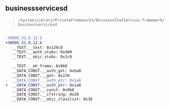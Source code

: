 ## businessservicesd

> `/System/Library/PrivateFrameworks/BusinessChatService.framework/businessservicesd`

```diff

-30095.31.8.12.5
+30095.31.8.12.6
   __TEXT.__text: 0x129c8
   __TEXT.__auth_stubs: 0xd40
   __TEXT.__objc_stubs: 0x1c0

   __TEXT.__eh_frame: 0x968
   __DATA_CONST.__auth_got: 0x6a8
   __DATA_CONST.__got: 0x220
-  __DATA_CONST.__auth_ptr: 0x1a8
+  __DATA_CONST.__auth_ptr: 0x1a0
   __DATA_CONST.__const: 0x6b0
   __DATA_CONST.__cfstring: 0x20
   __DATA_CONST.__objc_classlist: 0x38

```
